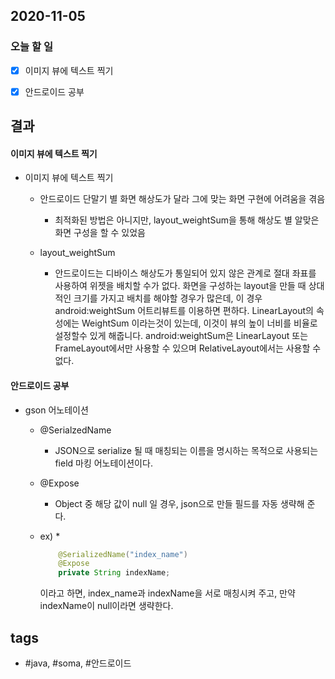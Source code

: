 ## 2020-11-05

### 오늘 할 일
  - [x] 이미지 뷰에 텍스트 찍기
  - [x] 안드로이드 공부
  

  
## 결과

#### 이미지 뷰에 텍스트 찍기
  
* 이미지 뷰에 텍스트 찍기

	- 안드로이드 단말기 별 화면 해상도가 달라 그에 맞는 화면 구현에 어려움을 겪음

		* 최적화된 방법은 아니지만, layout_weightSum을 통해 해상도 별 알맞은 화면 구성을 할 수 있었음

	- layout_weightSum

		* 안드로이드는 디바이스 해상도가 통일되어 있지 않은 관계로 절대 좌표를 사용하여 위젯을 배치할 수가 없다. 화면을 구성하는 layout을 만들 때 상대적인 크기를 가지고 배치를 해야할 경우가 많은데, 이 경우 android:weightSum 어트리뷰트를 이용하면 편하다. LinearLayout의 속성에는 WeightSum 이라는것이 있는데, 이것이 뷰의 높이 너비를 비율로 설정할수 있게 해줍니다. android:weightSum은 LinearLayout 또는 FrameLayout에서만 사용할 수 있으며 RelativeLayout에서는 사용할 수 없다.


#### 안드로이드 공부

* gson 어노테이션
	- @SerialzedName 
		* JSON으로 serialize 될 때 매칭되는 이름을 명시하는 목적으로 사용되는 field 마킹 어노테이션이다.
	- @Expose 
		* Object 중 해당 값이 null 일 경우, json으로 만들 필드를 자동 생략해 준다.

	- ex)
		*
		```java
			@SerializedName("index_name")
			@Expose
			private String indexName;
		```
		이라고 하면, index_name과 indexName을 서로 매칭시켜 주고, 만약 indexName이 null이라면 생략한다.

















    







## tags
-  \#java, \#soma, \#안드로이드

